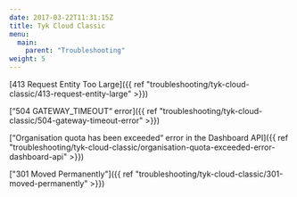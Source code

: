 ```yaml
---
date: 2017-03-22T11:31:15Z
title: Tyk Cloud Classic
menu: 
  main:
    parent: "Troubleshooting"
weight: 5
---
```


[413 Request Entity Too Large]({{ ref "troubleshooting/tyk-cloud-classic/413-request-entity-large" >}})

[“504 GATEWAY_TIMEOUT“ error]({{ ref "troubleshooting/tyk-cloud-classic/504-gateway-timeout-error" >}})

[“Organisation quota has been exceeded“ error in the Dashboard API]({{ ref "troubleshooting/tyk-cloud-classic/organisation-quota-exceeded-error-dashboard-api" >}})

["301 Moved Permanently"]({{ ref "troubleshooting/tyk-cloud-classic/301-moved-permanently" >}})
